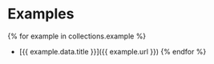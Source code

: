 # Examples

{% for example in collections.example %}
- [{{ example.data.title }}]({{ example.url }})
{% endfor %}